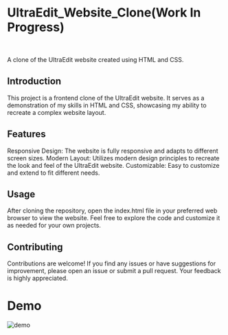 <h1>UltraEdit_Website_Clone(Work In Progress)</h1>
<br>

A clone of the UltraEdit website created using HTML and CSS.
<br>
<h2>Introduction</h2>
This project is a frontend clone of the UltraEdit website. It serves as a demonstration of my skills in HTML and CSS, showcasing my ability to recreate a complex website layout.
<br>
<h2>Features</h2>
Responsive Design: The website is fully responsive and adapts to different screen sizes.
Modern Layout: Utilizes modern design principles to recreate the look and feel of the UltraEdit website.
Customizable: Easy to customize and extend to fit different needs.
<br>
<h2>Usage</h2>
After cloning the repository, open the index.html file in your preferred web browser to view the website. Feel free to explore the code and customize it as needed for your own projects.
<br>
<h2>Contributing</h2>
Contributions are welcome! If you find any issues or have suggestions for improvement, please open an issue or submit a pull request. Your feedback is highly appreciated.

<h1>Demo</h1>
<img src="https://app.gemoo.com/share/image-annotation/649397645377261568?codeId=vzRkgJQonV0Jn&origin=imageurlgenerator&card=649397638242738176" alt="demo">
